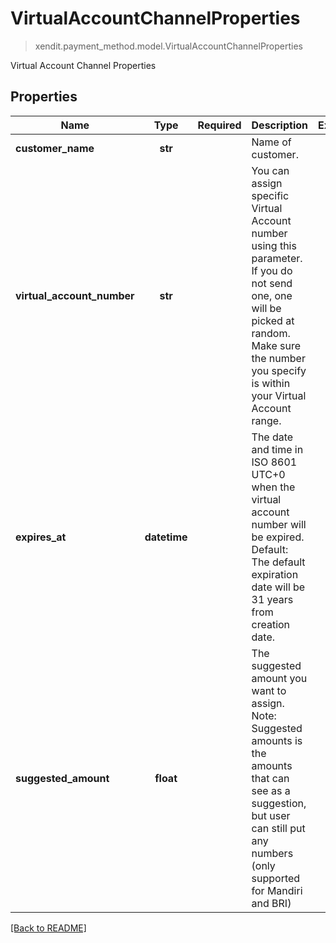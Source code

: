 # VirtualAccountChannelProperties
> xendit.payment_method.model.VirtualAccountChannelProperties

Virtual Account Channel Properties

## Properties
| Name | Type | Required | Description | Examples |
|------------|:-------------:|:-------------:|-------------|:-------------:|
| **customer_name** | **str** | | Name of customer.  |  |
| **virtual_account_number** | **str** | | You can assign specific Virtual Account number using this parameter. If you do not send one, one will be picked at random. Make sure the number you specify is within your Virtual Account range.  |  |
| **expires_at** | **datetime** | | The date and time in ISO 8601 UTC+0 when the virtual account number will be expired. Default: The default expiration date will be 31 years from creation date.  |  |
| **suggested_amount** | **float** | | The suggested amount you want to assign. Note: Suggested amounts is the amounts that can see as a suggestion, but user can still put any numbers (only supported for Mandiri and BRI)  |  |


[[Back to README]](../../README.md)


